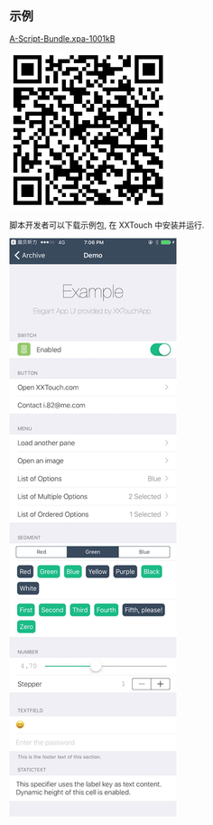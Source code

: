 ## 示例

[A-Script-Bundle.xpa-1001kB][1]

![1514953514.png-1.9kB](Demo/XUIDemoQRCode.png)

脚本开发者可以下载示例包, 在 XXTouch 中安装并运行. 

![IMG_0716.jpg-152.2kB](Demo/IMG_0716.jpg)

[1]: https://apt-pages.xxtouch.com/others/A-Script-Bundle.xpa "Download Demo"
